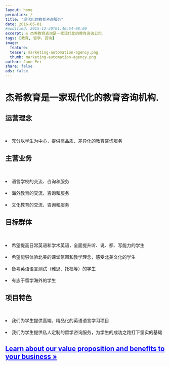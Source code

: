 ```yaml
---
layout: home
permalink: /
title: "现代化的教育咨询服务"
date: 2016-05-01
#modified: 2015-12-30T01:40:54-08:00
excerpt: ◎ 杰希教育咨询是一家现代化的教育咨询公司.
tags: [教育, 留学，咨询]
image:
  feature:
  teaser: marketing-automation-agency.png
  thumb: marketing-automation-agency.png
author: Jane Pei
share: false
ads: false
---
```

<h1 class="strapline">杰希教育是一家现代化的教育咨询机构.</h1>
<div class="tiles">
  <div class="tile">
    <h2 class="post-title">运营理念</h2>
    <p class="post-excerpt"> &nbsp; <li>充分以学生为中心，提供高品质、差异化的教育咨询服务</li></p>
  </div>
  <div class="tile">
    <h2 class="post-title">主营业务</h2>
    <p class="post-excerpt">&nbsp; <li>语言学校的交流、咨询和服务</li>
    &nbsp; <li>海外教育的交流、咨询和服务</li>
    &nbsp; <li>文化教育的交流、咨询和服务</li></p>
  </div>
  <div class="tile">
    <h2 class="post-title">目标群体</h2>
    <p class="post-excerpt">&nbsp; <li>希望提高日常英语和学术英语，全面提升听、说、都、写能力的学生</li>
    &nbsp; <li>希望能够体验北美的课堂氛围和教学理念，感受北美文化的学生</li>
    &nbsp; <li>备考英语语言测试（雅思、托福等）的学生</li>
    &nbsp; <li>有志于留学海外的学生</li></p>
  </div>
  <div class="tile">
    <h2 class="post-title">项目特色</h2>
    <p class="post-excerpt">&nbsp; &nbsp; &nbsp; <li>我们为学生提供高端、精品化的英语语言学习项目</li>
    &nbsp; <li>我们为学生提供私人定制的留学咨询服务，为学生的成功之路打下坚实的基础</li></p>
  </div>
  <div class="tile">
    <a href="{{ site.url }}/value-prop/"><h2 id="learn" class="post-title animated infinite pulse" style="color: blue; text-decoration: underline">Learn about our value proposition and benefits to your business »</h2></a>
  </div>
</div>



